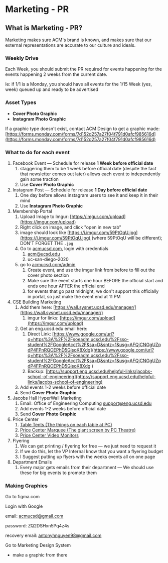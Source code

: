 # Marketing - PR

## What is Marketing - PR?

Marketing makes sure ACM's brand is known, and makes sure that our external representations are accurate to our culture and ideals.

### Weekly Drive

Each Week, you should submit the PR required for events happening for the events happening 2 weeks from the current date.

Ie: if 1/1 is a Monday, you should have all events for the 1/15 Week \(yes, week\) queued up and ready to be advertised

### Asset Types

* **Cover Photo Graphic**
* **Instagram Photo Graphic**

If a graphic type doesn't exist, contact ACM Design to get a graphic made: [https://forms.monday.com/forms/7d152d257a27f04f791d0afcf985616d](https://forms.monday.com/forms/7d152d257a27f04f791d0afcf985616d)

### What to do for each event

1. Facebook Event — Schedule for release **1 Week before official date**
   1. staggering them to be 1 week before official date \(despite the fact that newsletter comes out later\) allows each event to independently gain some traction
   2. Use **Cover Photo Graphic**
2. Instagram Post — Schedule for release **1 Day before official date**
   1. One day before allows instagram users to see it and keep it in their mind
   2. Use **Instagram Photo Graphic**
3. Membership Portal
   1. Upload Image to Imgur: [https://imgur.com/upload](https://imgur.com/upload)
   2. Right click on image, and click "open in new tab"
   3. image should look like [https://i.imgur.com/59PtOqU.jpg](https://i.imgur.com/59PtOqU.jpg) \(where 59PtOqU will be different\); DON'T FORGET THE `.jpg`
   4. Go to [acmucsd.com](https://acmucsd.com), login with credentials
      1. acm@ucsd.edu
      2. uc-san-diego-2020
   5. go to [acmucsd.com/admin](https://acmucsd.com/admin)
      1. Create event, and use the imgur link from before to fill out the cover photo section
      2. Make sure the event starts one hour BEFORE the official start and ends one hour AFTER the official end
      3. for events that go past midnight, we don't support this officially in portal, so just make the event end at 11 PM
4. CSE Building Marketing
   1. Add them here: [https://wall.sysnet.ucsd.edu/manager/](https://wall.sysnet.ucsd.edu/manager/)
      1. imgur for links: [https://imgur.com/upload](https://imgur.com/upload)
   2. Get an eng.ucsd.edu email here: 
      1. Direct Link: [https://www.google.com/url?q=https%3A%2F%2Fsoeadm.ucsd.edu%2Fsso-student%2FGoogleAcct%2F&sa=D&sntz=1&usg=AFQjCNGgUZpdP4FPnRQOEPhD5GisoK8Xdg](https://www.google.com/url?q=https%3A%2F%2Fsoeadm.ucsd.edu%2Fsso-student%2FGoogleAcct%2F&sa=D&sntz=1&usg=AFQjCNGgUZpdP4FPnRQOEPhD5GisoK8Xdg
         )
      2. Backup: [https://support.eng.ucsd.edu/helpful-links/jacobs-school-of-engineering](https://support.eng.ucsd.edu/helpful-links/jacobs-school-of-engineering)
   3. Add events 1-2 weeks before official date
   4. Send **Cover Photo Graphic**
5. Jacobs Hall HyperWall Marketing
   1. Email: Office of Engineering Computing [support@eng.ucsd.edu](mailto:support@eng.ucsd.edu)
   2. Add events 1-2 weeks before official date
   3. Send **Cover Photo Graphic**
6. Price Center
   1. [Table Tents \(The things on each table at PC\)](https://universitycenters.ucsd.edu/services/marketing.html#Price-Center-Table-Tents)
   2. [Price Center Marquee \(The giant screen by PC Theatre\)](https://universitycenters.ucsd.edu/services/marketing.html#Digital-Announcements-)
   3. [Price Center Video Monitors](https://universitycenters.ucsd.edu/services/marketing.html#Digital-Announcements-)
7. Flyering
   1. We can get printing / flyering for free — we just need to request it
   2. If we do this, let the VP Internal know that you want a flyering budget
   3. I Suggest putting up flyers with the weeks events all on one page
8. Department Emails
   1. Every major gets emails from their department — We should use these for big events to promote them

### Making Graphics

Go to figma.com



Login with Google

email: acmucsd@gmail.com

password: ZQ2DSHxn5Pq4z4s

recovery email: antonyhnguyen98@gmail.com



Go to Marketing Design System

* make a graphic from there





